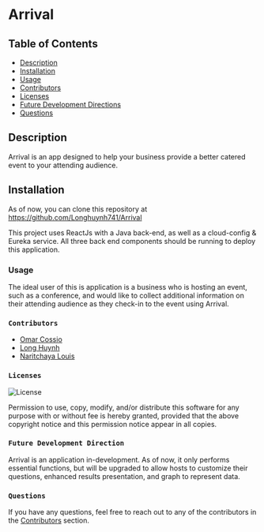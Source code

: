 # Arrival

## Table of Contents
* [Description](#description)
* [Installation](#installation)
* [Usage](#usage)
* [Contributors](#contributors)
* [Licenses](#licenses)
* [Future Development Directions](#future-development-direction)
* [Questions](#questions)

## Description
Arrival is an app designed to help your business provide a better catered event to your attending audience.

## Installation

As of now, you can clone this repository at https://github.com/Longhuynh741/Arrival 

This project uses ReactJs with a Java back-end, as well as a cloud-config & Eureka service. All three back end components should be running to deploy this application. 

### Usage

The ideal user of this is application is a business who is hosting an event, such as a conference, and would like to collect additional information on their attending audience as they check-in to the event using Arrival. 

### `Contributors`

* [Omar Cossio](https://github.com/omarcossio)
* [Long Huynh](https://github.com/Longhuynh741)
* [Naritchaya Louis](https://github.com/NKLouis)

### `Licenses`

![License](https://img.shields.io/badge/license-ISC-green)

Permission to use, copy, modify, and/or distribute this software for any purpose with or without fee is hereby granted, provided that the above copyright notice and this permission notice appear in all copies.

### `Future Development Direction`

Arrival is an application in-development. As of now, it only performs essential functions, but will be upgraded to allow hosts to customize their questions, enhanced results presentation, and graph to represent data. 

### `Questions`

If you have any questions, feel free to reach out to any of the contributors in the  [Contributors](#contributors) section. 
 
